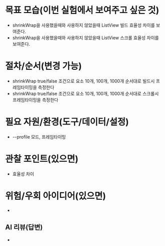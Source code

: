 # 목표 모습(이번 실험에서 보여주고 싶은 것)
- shrinkWrap을 사용했을때와 사용하지 않았을때 ListView 빌드 효율성 차이를 보여준다.
- shrinkWrap을 사용했을때와 사용하지 않았을때 ListView 스크롤 효율성 차이를 보여준다.

# 절차/순서(변경 가능)
- shrinkWrap true/false 조건으로 요소 10개, 100개, 1000개 순서대로 빌드시 프레임타이밍을 측정한다
- shrinkWrap true/false 조건으로 요소 10개, 100개, 1000개 순서대로 스크롤시 프레임타이밍을 측정한다

# 필요 자원/환경(도구/데이터/설정)
- --profile 모드, 프레임타이밍

# 관찰 포인트(있으면)
- 효율성 차이

# 위험/우회 아이디어(있으면)
- 


## AI 리뷰(답변)
- 

